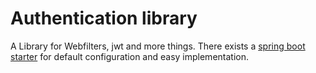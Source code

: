 # Authentication library

A Library for Webfilters, jwt and more things. There exists a [spring boot starter](spring-boot-starter-authentication.md) for default configuration and easy implementation.